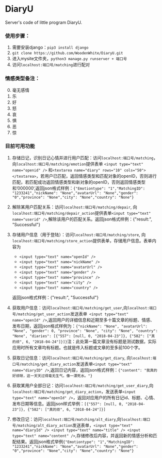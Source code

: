 # DiaryU
Server's code of little program DiaryU.

### 使用步骤：
1. 需要安装django：``pip3 install django``
1. ``git clone https://github.com/WoodenWhite/DiaryU.git``
2. 进入mysite文件夹，``python3 manage.py runserver + 端口号``
3. 访问``localhost:端口号/matching``进行配对
### 情感类型备注：

0. 毫无感情
1. 乐
2. 好
3. 怒
4. 哀
5. 惧
6. 恶
7. 惊

### 目前可用功能
1. 存储日记，识别日记心情并进行用户匹配：访问``localhost:端口号/matching``，向``localhost:端口号/matching/emotion``提供表单 ``<input type="text" name="openid" />`` 和``<textarea name="diary" rows="10" cols="50"></textarea>``，若用户已匹配，返回情感类型和匹配对象的openID，否则进行匹配，若匹配成功返回情感类型和新对象的openID，否则返回情感类型和’000000‘,返回json格式样例：``{"Emotiontype": "1","MatchingID": "1233241","nickName": "None","avatarUrl": "None","gender": "0","province": "None","city": "None","country": "None"}``
2. 解除某用户匹配关系：访问``localhost:端口号/matching/depair``, 向``localhost:端口号/matching/depair_action``提供表单``<input type="text" name="userid" />``,解除该用户的匹配关系。返回json格式样例：{"result:", "Successful"}
3. 存储用户信息（用于登陆）：访问``localhost:端口号/matching/store``, 向``localhost:端口号/matching/store_action``提供表单，存储用户信息。表单内容为    
    - ``<input type="text" name="openId" /> ``
    - ``<input type="text" name="nickName" />``
    - ``<input type="text" name="avatarUrl" />``
    - ``<input type="text" name="gender" />``
    - ``<input type="text" name="province" />`` 
    - ``<input type="text" name="city" /> ``
    - ``<input type="text" name="country" />``
    
    返回json格式样例：{"result:", "Successful"}
4. 获取用户信息：访问``localhost:端口号/matching/get_user``,向``localhost:端口号/matching/get_user_action``发送表单`` <input type="text" name="openId" />``,返回用户的详细信息和近期至多十篇文章的标题、情感、发布日期，返回json格式样例为：``{"nickName": "None", "avatarUrl": "None", "gender": 0, "province": "None", "city": "None", "country": "None", "diaries": [{"557": [null, 0, "2018-04-23"]}, {"582": ["真的烦", 6, "2018-04-24"]}]}``注：此处第一篇文章没有标题是测试数据，实际应用时所有文章均有标题。也就是传入标题或文章的至多前100个字。

5. 获取日记信息：访问``localhost:端口号/matching/get_diary``, 向``localhost:端口号/matching/get_diary_action``发送表单``<input type="text" name="diaryID" />``,返回日记内容，返回json格式样例：``{"content": "我真的好烦呀，这一天天过得毫无生气，像一潭死水。"}``

6. 获取某用户全部日记：访问``localhost:端口号/matching/get_user_diary``,向``localhost:端口号/matching/get_diary_action``，发送表单``<input type="text" name="openId" />``，返回对应用户的所有日记id、标题、心情、发布日期等信息。返回json样式举例：``[{"557": [null, 0, "2018-04-23"]}, {"582": ["真的烦", 6, "2018-04-24"]}]``
7. 修改日记：访问``localhost:端口号/matching/alt_diary``,向``localhost:端口号/matching/alt_diary_action``发送表单，``<input type="text" name="diaryId" /> <input type="text" name="title" /> <input type="text" name="content" />``,存储修改后内容，并返回新的情感分析和匹配结果。返回json格式举例``{"Emotiontype": "1","MatchingID": "1233241","nickName": "None","avatarUrl": "None","gender": "0","province": "None","city": "None","country": "None"}``